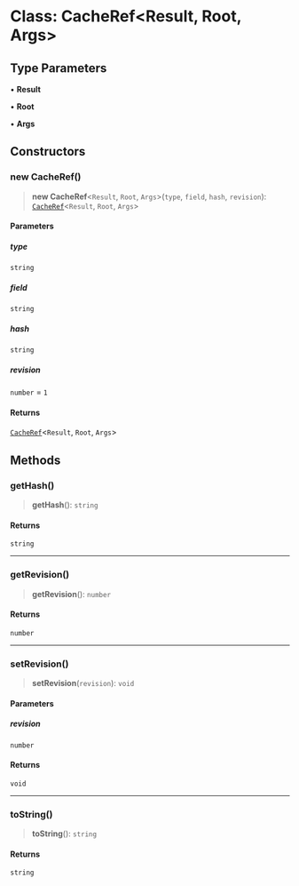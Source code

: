 # Class: CacheRef\<Result, Root, Args\>

## Type Parameters

• **Result**

• **Root**

• **Args**

## Constructors

### new CacheRef()

> **new CacheRef**\<`Result`, `Root`, `Args`\>(`type`, `field`, `hash`, `revision`): [`CacheRef`](CacheRef.md)\<`Result`, `Root`, `Args`\>

#### Parameters

##### type

`string`

##### field

`string`

##### hash

`string`

##### revision

`number` = `1`

#### Returns

[`CacheRef`](CacheRef.md)\<`Result`, `Root`, `Args`\>

## Methods

### getHash()

> **getHash**(): `string`

#### Returns

`string`

---

### getRevision()

> **getRevision**(): `number`

#### Returns

`number`

---

### setRevision()

> **setRevision**(`revision`): `void`

#### Parameters

##### revision

`number`

#### Returns

`void`

---

### toString()

> **toString**(): `string`

#### Returns

`string`
